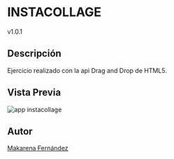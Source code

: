 # INSTACOLLAGE
v1.0.1
## Descripción
Ejercicio realizado con la api Drag and Drop de HTML5.

## Vista Previa
![app instacollage](https://github.com/missmakita/Instacollage/assets/img/final.jpg)

## Autor
[Makarena Fernández](https://github.com/missmakita)